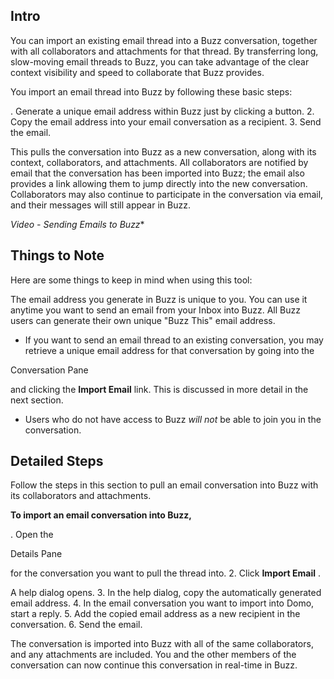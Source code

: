 

Intro
-------

You can import an existing email thread into a Buzz conversation, together with all collaborators and attachments for that thread. By transferring long, slow-moving email threads to Buzz, you can take advantage of the clear context visibility and speed to collaborate that Buzz provides.


 You import an email thread into Buzz by following these basic steps:

. Generate a unique email address within Buzz just by clicking a button.
2. Copy the email address into your email conversation as a recipient.
3. Send the email.

This pulls the conversation into Buzz as a new conversation, along with its context, collaborators, and attachments. All collaborators are notified by email that the conversation has been imported into Buzz; the email also provides a link allowing them to jump directly into the new conversation. Collaborators may also continue to participate in the conversation via email, and their messages will still appear in Buzz.

*Video - Sending Emails to Buzz**

Things to Note
----------------

Here are some things to keep in mind when using this tool:

 The email address you generate in Buzz is unique to you. You can use it anytime you want to send an email from your Inbox into Buzz. All Buzz users can generate their own unique "Buzz This" email address.
* If you want to send an email thread to an existing conversation, you may retrieve a unique email address for that conversation by going into the

Conversation Pane

and clicking the
 **Import Email**
 link. This is discussed in more detail in the next section.
* Users who do not have access to Buzz
 *will not*
 be able to join you in the conversation.

Detailed Steps
----------------

Follow the steps in this section to pull an email conversation into Buzz with its collaborators and attachments.


**To import an email conversation into Buzz,**

. Open the

Details Pane

for the conversation you want to pull the thread into.
2. Click
 **Import Email**
 .

A help dialog opens.
3. In the help dialog, copy the automatically generated email address.
4. In the email conversation you want to import into Domo, start a reply.
5. Add the copied email address as a new recipient in the conversation.
6. Send the email.

The conversation is imported into Buzz with all of the same collaborators, and any attachments are included. You and the other members of the conversation can now continue this conversation in real-time in Buzz.

